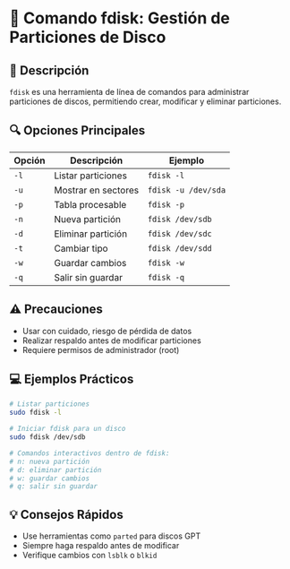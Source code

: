 # 💽 Comando fdisk: Gestión de Particiones de Disco

## 📝 Descripción
`fdisk` es una herramienta de línea de comandos para administrar particiones de discos, permitiendo crear, modificar y eliminar particiones.

## 🔍 Opciones Principales

| Opción | Descripción | Ejemplo |
|--------|-------------|---------|
| `-l` | Listar particiones | `fdisk -l` |
| `-u` | Mostrar en sectores | `fdisk -u /dev/sda` |
| `-p` | Tabla procesable | `fdisk -p` |
| `-n` | Nueva partición | `fdisk /dev/sdb` |
| `-d` | Eliminar partición | `fdisk /dev/sdc` |
| `-t` | Cambiar tipo | `fdisk /dev/sdd` |
| `-w` | Guardar cambios | `fdisk -w` |
| `-q` | Salir sin guardar | `fdisk -q` |

## ⚠️ Precauciones
- Usar con cuidado, riesgo de pérdida de datos
- Realizar respaldo antes de modificar particiones
- Requiere permisos de administrador (root)

## 💻 Ejemplos Prácticos

```bash
# Listar particiones
sudo fdisk -l

# Iniciar fdisk para un disco
sudo fdisk /dev/sdb

# Comandos interactivos dentro de fdisk:
# n: nueva partición
# d: eliminar partición
# w: guardar cambios
# q: salir sin guardar
```

## 💡 Consejos Rápidos
- Use herramientas como `parted` para discos GPT
- Siempre haga respaldo antes de modificar
- Verifique cambios con `lsblk` o `blkid`